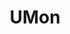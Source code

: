 ---
layout: default
title: UMon
parent: Monitor and Operation
grand_parent: Public Cloud
permalink: /public-cloud/monitor-operation/umon/
nav_order: 1
---